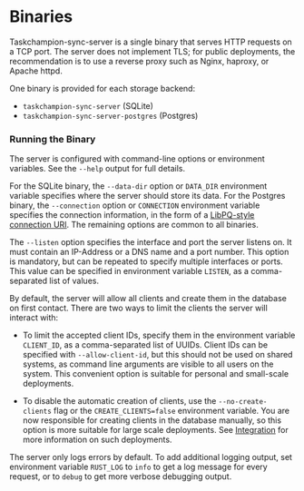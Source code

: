 # Binaries

Taskchampion-sync-server is a single binary that serves HTTP requests on a TCP
port. The server does not implement TLS; for public deployments, the
recommendation is to use a reverse proxy such as Nginx, haproxy, or Apache
httpd.

One binary is provided for each storage backend:

- `taskchampion-sync-server` (SQLite)
- `taskchampion-sync-server-postgres` (Postgres)

### Running the Binary

The server is configured with command-line options or environment variables.
See the `--help` output for full details.

For the SQLite binary, the `--data-dir` option or `DATA_DIR` environment
variable specifies where the server should store its data. For the Postgres
binary, the `--connection` option or `CONNECTION` environment variable
specifies the connection information, in the form of a [LibPQ-style connection
URI](https://www.postgresql.org/docs/current/libpq-connect.html#LIBPQ-CONNSTRING-URIS).
The remaining options are common to all binaries.

The `--listen` option specifies the interface and port the server listens on.
It must contain an IP-Address or a DNS name and a port number. This option is
mandatory, but can be repeated to specify multiple interfaces or ports. This
value can be specified in environment variable `LISTEN`, as a comma-separated
list of values.

By default, the server will allow all clients and create them in the database
on first contact. There are two ways to limit the clients the server will
interact with:

- To limit the accepted client IDs, specify them in the environment variable
`CLIENT_ID`, as a comma-separated list of UUIDs. Client IDs can be specified
with `--allow-client-id`, but this should not be used on shared systems, as
command line arguments are visible to all users on the system. This convenient
option is suitable for personal and small-scale deployments.

- To disable the automatic creation of clients, use the `--no-create-clients`
flag or the `CREATE_CLIENTS=false` environment variable. You are now
responsible for creating clients in the database manually, so this option is
more suitable for large scale deployments. See [Integration](../integration.md)
for more information on such deployments.

The server only logs errors by default. To add additional logging output, set
environment variable `RUST_LOG` to `info` to get a log message for every
request, or to `debug` to get more verbose debugging output.
